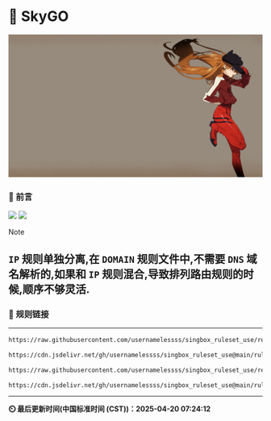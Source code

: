 
# 🧸 SkyGO
![](https://raw.githubusercontent.com/usernamelessss/picture-bed/main/images/202504042256831.jpg)
### 📣 前言
![](https://shields.io/badge/-移除重复规则-ff69b4) ![](https://shields.io/badge/-IP&nbsp;规则单独存放不与&nbsp;DOMAIN&nbsp;等混合-green)
> [!NOTE]
**`IP` 规则单独分离,在 `DOMAIN` 规则文件中,不需要 `DNS` 域名解析的,如果和 `IP` 规则混合,导致排列路由规则的时候,顺序不够灵活.**
---

###  🔗 规则链接
---

```url
https://raw.githubusercontent.com/usernamelessss/singbox_ruleset_use/refs/heads/main/rule/SkyGO/SkyGO_No_IP.json
```

```url
https://cdn.jsdelivr.net/gh/usernamelessss/singbox_ruleset_use@main/rule/SkyGO/SkyGO_No_IP.json
```

```url
https://raw.githubusercontent.com/usernamelessss/singbox_ruleset_use/refs/heads/main/rule/SkyGO/SkyGO_No_IP.srs
```

```url
https://cdn.jsdelivr.net/gh/usernamelessss/singbox_ruleset_use@main/rule/SkyGO/SkyGO_No_IP.srs
```

---
**⏲️ 最后更新时间(中国标准时间 (CST))：2025-04-20 07:24:12**